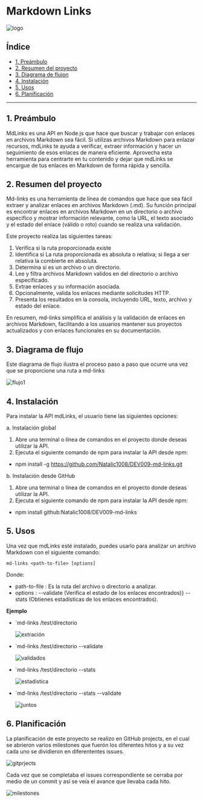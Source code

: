 # Markdown Links
![logo](/imagenes/mdlink.jpg)
## Índice

* [1. Preámbulo](#1-preámbulo)
* [2. Resumen del proyecto](#2-resumen-del-proyecto)
* [3. Diagrama de flujon](#3-diagrama-de-flujo)
* [4. Instalación](#4-instalación)
* [5. Usos](#5-usos)
* [6.  Planificación](#6-planificación)

***

## 1. Preámbulo

MdLinks es una API en Node.js que hace que buscar y trabajar con enlaces en archivos Markdown sea fácil. Si utilizas archivos Markdown para enlazar recursos, mdLinks te ayuda a verificar, extraer información y hacer un seguimiento de esos enlaces de manera eficiente. Aprovecha esta herramienta para centrarte en tu contenido y dejar que mdLinks se encargue de tus enlaces en Markdown de forma rápida y sencilla.


## 2. Resumen del proyecto

Md-links es una herramienta de línea de comandos que hace que sea fácil extraer y analizar enlaces en archivos Markdown (.md). Su función principal es encontrar enlaces en archivos Markdown en un directorio o archivo específico y mostrar información relevante, como la URL, el texto asociado y el estado del enlace (válido o roto) cuando se realiza una validación.

Este proyecto realiza las siguientes tareas: 


1. Verifica si la ruta proporcionada existe
2. Identifica si La ruta proporcionada es absoluta o relativa; si llega a ser relativa la combierte en absoluta.
3. Determina si es un archivo o un directorio.
4. Lee y filtra archivos Markdown validos en del directorio o archivo especificado.
5. Extrae enlaces y su información asociada.
6. Opcionalmente, valida los enlaces mediante solicitudes HTTP.
7. Presenta los resultados en la consola, incluyendo URL, texto, archivo y estado del enlace.

En resumen, md-links simplifica el análisis y la validación de enlaces en archivos Markdown, facilitando a los usuarios mantener sus proyectos actualizados y con enlaces funcionales en su documentación.

## 3. Diagrama de flujo
Este diagrama de flujo ilustra el proceso paso a paso que ocurre una vez que se proporcione una ruta a md-links

![flujo1](/imagenes/Diagrama.png)

## 4. Instalación

Para instalar la API mdLinks, el usuario tiene las siguientes opciones:

 a. Instalación global
  1. Abre una terminal o línea de comandos en el proyecto donde deseas utilizar la API.
  2. Ejecuta el siguiente comando de npm para instalar la API desde npm:

* npm install -g https://github.com/Natalic1008/DEV009-md-links.git

 b. Instalación desde GitHub
  1. Abre una terminal o línea de comandos en el proyecto donde deseas utilizar la API.
  2. Ejecuta el siguiente comando de npm para instalar la API desde npm:
* npm install github:Natalic1008/DEV009-md-links 



## 5. Usos
Una vez que mdLinks esté instalado, puedes usarlo para analizar un archivo Markdown con el siguiente comando:

`md-links <path-to-file> [options]`

Donde:
* path-to-file : Es la ruta del archivo o directorio a analizar. 
* options : --validate (Verifica el estado de los enlaces encontrados)}
             --stats (Obtienes estadísticas de los enlaces encontrados).

 **Ejemplo**
 - `md-links /test/directorio

    ![extración](/imagenes/extraciónlinks.png)

- `md-links /test/directorio --validate
     
    ![validados](/imagenes/linkvalidados.png)

- `md-links /test/directorio --stats 

   ![estadistica](/imagenes/estadisticas.png)

- `md-links /test/directorio --stats --validate

   ![juntos](/imagenes/statsvalidate.png)

## 6. Planificación

La planificación de este proyecto se realizo en GitHub projects, en el cual se abrieron varios milestones que fuerón los diferentes hitos  y a su vez cada uno se dividieron en diferententes issues.

![gitprjects](/imagenes/gitprjects.png)

Cada vez que se completaba el issues correspondiente se cerraba por medio de un commit y así se veía el avance que llevaba cada hito.

![milestones](/imagenes/milestones.png)

